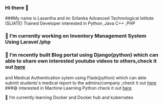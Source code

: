 ### Hi there 👋
###My name is Lasantha and im Srilanka Advanced Technological Istitute (SLIATE) Trained Developer interested in Python ,Java C++ ,PHP  
### 🔭 I’m currently working on Inventory Management System Using Laravel /php
### 🔭 I’m recently built Blog portal using Django(python) which can able to share own interested youtube videos to others,check it out [here](https://github.com/lazantha/my_portal)
and Medical Authentication sytem using Flask(python) which can able submit students's medical report to the admins/company ,check it out [here](https://github.com/lazantha/MedicalSystem) 
###😄 interested in Machine Learning Python  check it out [here](https://github.com/lazantha/Machine-Learning) 






🌱 I’m currently learning Docker and Docker hub and kubernates
<!--
**lazantha/lazantha** is a ✨ _special_ ✨ repository because its `README.md` (this file) appears on your GitHub profile.

Here are some ideas to get you started:

- 🔭 I’m currently working on ...
- 🌱 I’m currently learning ...
- 👯 I’m looking to collaborate on ...
- 🤔 I’m looking for help with ...
- 💬 Ask me about ...
- 📫 How to reach me: ...
- 😄 Pronouns: ...
- ⚡ Fun fact: ...
-->
